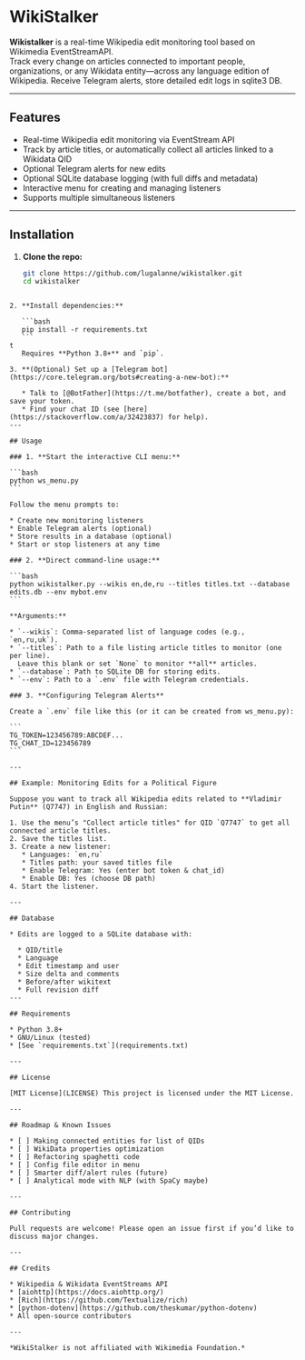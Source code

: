 # WikiStalker

**Wikistalker** is a real-time Wikipedia edit monitoring tool based on Wikimedia EventStreamAPI.  
Track every change on articles connected to important people, organizations, or any Wikidata entity—across any language edition of Wikipedia. Receive Telegram alerts, store detailed edit logs in sqlite3 DB.

---
## Features

- Real-time Wikipedia edit monitoring via EventStream API
- Track by article titles, or automatically collect all articles linked to a Wikidata QID
- Optional Telegram alerts for new edits
- Optional SQLite database logging (with full diffs and metadata)
- Interactive menu for creating and managing listeners
- Supports multiple simultaneous listeners

---

## Installation

1. **Clone the repo:**
   ```bash
   git clone https://github.com/lugalanne/wikistalker.git
   cd wikistalker
````

2. **Install dependencies:**

   ```bash
   pip install -r requirements.txt
   ```
t
   Requires **Python 3.8+** and `pip`.

3. **(Optional) Set up a [Telegram bot](https://core.telegram.org/bots#creating-a-new-bot):**

   * Talk to [@BotFather](https://t.me/botfather), create a bot, and save your token.
   * Find your chat ID (see [here](https://stackoverflow.com/a/32423837) for help).
---

## Usage

### 1. **Start the interactive CLI menu:**

```bash
python ws_menu.py
```

Follow the menu prompts to:

* Create new monitoring listeners
* Enable Telegram alerts (optional)
* Store results in a database (optional)
* Start or stop listeners at any time

### 2. **Direct command-line usage:**

```bash
python wikistalker.py --wikis en,de,ru --titles titles.txt --database edits.db --env mybot.env
```

**Arguments:**

* `--wikis`: Comma-separated list of language codes (e.g., `en,ru,uk`).
* `--titles`: Path to a file listing article titles to monitor (one per line).
  Leave this blank or set `None` to monitor **all** articles.
* `--database`: Path to SQLite DB for storing edits.
* `--env`: Path to a `.env` file with Telegram credentials.

### 3. **Configuring Telegram Alerts**

Create a `.env` file like this (or it can be created from ws_menu.py):

```
TG_TOKEN=123456789:ABCDEF...
TG_CHAT_ID=123456789
```

---

## Example: Monitoring Edits for a Political Figure

Suppose you want to track all Wikipedia edits related to **Vladimir Putin** (Q7747) in English and Russian:

1. Use the menu’s "Collect article titles" for QID `Q7747` to get all connected article titles.
2. Save the titles list.
3. Create a new listener:
   * Languages: `en,ru`
   * Titles path: your saved titles file
   * Enable Telegram: Yes (enter bot token & chat_id)
   * Enable DB: Yes (choose DB path)
4. Start the listener.

---

## Database

* Edits are logged to a SQLite database with:

  * QID/title
  * Language
  * Edit timestamp and user
  * Size delta and comments
  * Before/after wikitext
  * Full revision diff
---

## Requirements

* Python 3.8+
* GNU/Linux (tested)
* [See `requirements.txt`](requirements.txt)

---

## License

[MIT License](LICENSE) This project is licensed under the MIT License.

---

## Roadmap & Known Issues

* [ ] Making connected entities for list of QIDs
* [ ] WikiData properties optimization
* [ ] Refactoring spaghetti code
* [ ] Config file editor in menu
* [ ] Smarter diff/alert rules (future)
* [ ] Analytical mode with NLP (with SpaCy maybe)

---

## Contributing

Pull requests are welcome! Please open an issue first if you’d like to discuss major changes.

---

## Credits

* Wikipedia & Wikidata EventStreams API
* [aiohttp](https://docs.aiohttp.org/)
* [Rich](https://github.com/Textualize/rich)
* [python-dotenv](https://github.com/theskumar/python-dotenv)
* All open-source contributors

---

*WikiStalker is not affiliated with Wikimedia Foundation.*
